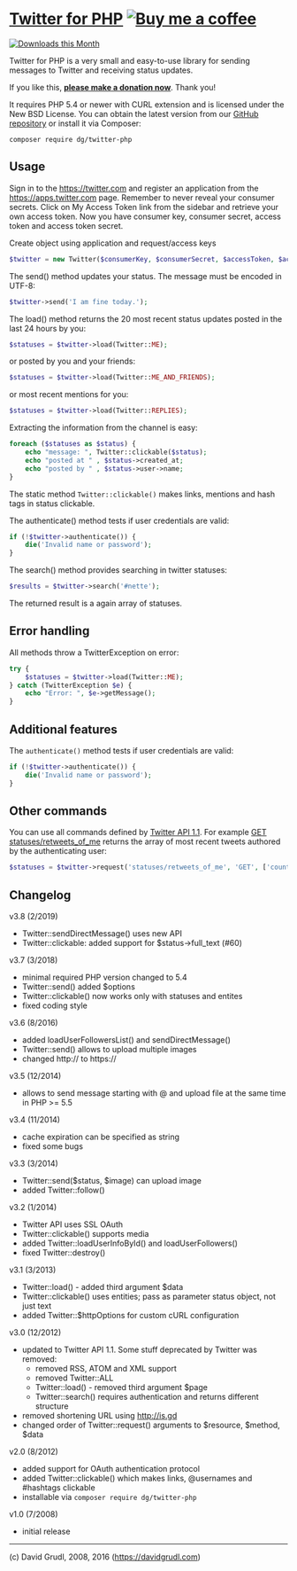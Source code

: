 [Twitter for PHP](https://phpfashion.com/twitter-for-php)  [![Buy me a coffee](https://files.nette.org/images/coffee1s.png)](https://nette.org/make-donation?to=twitter-php)
================================

[![Downloads this Month](https://img.shields.io/packagist/dm/dg/twitter-php.svg)](https://packagist.org/packages/dg/twitter-php)

Twitter for PHP is a very small and easy-to-use library for sending
messages to Twitter and receiving status updates.

If you like this, **[please make a donation now](https://nette.org/make-donation?to=twitter-php)**. Thank you!

It requires PHP 5.4 or newer with CURL extension and is licensed under the New BSD License.
You can obtain the latest version from our [GitHub repository](https://github.com/dg/twitter-php)
or install it via Composer:

	composer require dg/twitter-php


Usage
-----
Sign in to the https://twitter.com and register an application from the https://apps.twitter.com page. Remember
to never reveal your consumer secrets. Click on My Access Token link from the sidebar and retrieve your own access
token. Now you have consumer key, consumer secret, access token and access token secret.

Create object using application and request/access keys

```php
$twitter = new Twitter($consumerKey, $consumerSecret, $accessToken, $accessTokenSecret);
```

The send() method updates your status. The message must be encoded in UTF-8:

```php
$twitter->send('I am fine today.');
```

The load() method returns the 20 most recent status updates
posted in the last 24 hours by you:

```php
$statuses = $twitter->load(Twitter::ME);
```

or posted by you and your friends:

```php
$statuses = $twitter->load(Twitter::ME_AND_FRIENDS);
```
or most recent mentions for you:

```php
$statuses = $twitter->load(Twitter::REPLIES);
```
Extracting the information from the channel is easy:

```php
foreach ($statuses as $status) {
	echo "message: ", Twitter::clickable($status);
	echo "posted at " , $status->created_at;
	echo "posted by " , $status->user->name;
}
```

The static method `Twitter::clickable()` makes links, mentions and hash tags in status clickable.

The authenticate() method tests if user credentials are valid:

```php
if (!$twitter->authenticate()) {
	die('Invalid name or password');
}
```

The search() method provides searching in twitter statuses:

```php
$results = $twitter->search('#nette');
```

The returned result is a again array of statuses.


Error handling
--------------

All methods throw a TwitterException on error:

```php
try {
	$statuses = $twitter->load(Twitter::ME);
} catch (TwitterException $e) {
	echo "Error: ", $e->getMessage();
}
```

Additional features
-------------------

The `authenticate()` method tests if user credentials are valid:

```php
if (!$twitter->authenticate()) {
	die('Invalid name or password');
}
```

Other commands
--------------

You can use all commands defined by [Twitter API 1.1](https://dev.twitter.com/rest/public).
For example [GET statuses/retweets_of_me](https://dev.twitter.com/rest/reference/get/statuses/retweets_of_me)
returns the array of most recent tweets authored by the authenticating user:

```php
$statuses = $twitter->request('statuses/retweets_of_me', 'GET', ['count' => 20]);
```

Changelog
---------
v3.8 (2/2019)
- Twitter::sendDirectMessage() uses new API
- Twitter::clickable: added support for $status->full_text (#60)

v3.7 (3/2018)
- minimal required PHP version changed to 5.4
- Twitter::send() added $options
- Twitter::clickable() now works only with statuses and entites
- fixed coding style

v3.6 (8/2016)
- added loadUserFollowersList() and sendDirectMessage()
- Twitter::send() allows to upload multiple images
- changed http:// to https://

v3.5 (12/2014)
- allows to send message starting with @ and upload file at the same time in PHP >= 5.5

v3.4 (11/2014)
- cache expiration can be specified as string
- fixed some bugs

v3.3 (3/2014)
- Twitter::send($status, $image) can upload image
- added Twitter::follow()

v3.2 (1/2014)
- Twitter API uses SSL OAuth
- Twitter::clickable() supports media
- added Twitter::loadUserInfoById() and loadUserFollowers()
- fixed Twitter::destroy()

v3.1 (3/2013)
- Twitter::load() - added third argument $data
- Twitter::clickable() uses entities; pass as parameter status object, not just text
- added Twitter::$httpOptions for custom cURL configuration

v3.0 (12/2012)
- updated to Twitter API 1.1. Some stuff deprecated by Twitter was removed:
	- removed RSS, ATOM and XML support
	- removed Twitter::ALL
	- Twitter::load() - removed third argument $page
	- Twitter::search() requires authentication and returns different structure
- removed shortening URL using http://is.gd
- changed order of Twitter::request() arguments to $resource, $method, $data

v2.0 (8/2012)
- added support for OAuth authentication protocol
- added Twitter::clickable() which makes links, @usernames and #hashtags clickable
- installable via `composer require dg/twitter-php`

v1.0 (7/2008)
- initial release


-----
(c) David Grudl, 2008, 2016 (https://davidgrudl.com)
